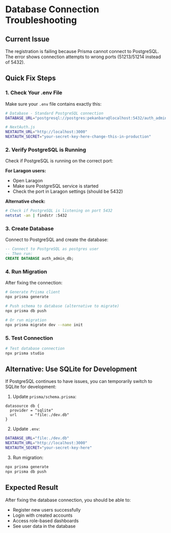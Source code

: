 # Database Connection Troubleshooting

## Current Issue
The registration is failing because Prisma cannot connect to PostgreSQL. The error shows connection attempts to wrong ports (51213/51214 instead of 5432).

## Quick Fix Steps

### 1. Check Your .env File
Make sure your `.env` file contains exactly this:

```bash
# Database - Standard PostgreSQL connection
DATABASE_URL="postgresql://postgres:pekanbaru@localhost:5432/auth_admin_db?schema=public"

# NextAuth.js
NEXTAUTH_URL="http://localhost:3000"
NEXTAUTH_SECRET="your-secret-key-here-change-this-in-production"
```

### 2. Verify PostgreSQL is Running
Check if PostgreSQL is running on the correct port:

**For Laragon users:**
- Open Laragon
- Make sure PostgreSQL service is started
- Check the port in Laragon settings (should be 5432)

**Alternative check:**
```bash
# Check if PostgreSQL is listening on port 5432
netstat -an | findstr :5432
```

### 3. Create Database
Connect to PostgreSQL and create the database:

```sql
-- Connect to PostgreSQL as postgres user
-- Then run:
CREATE DATABASE auth_admin_db;
```

### 4. Run Migration
After fixing the connection:

```bash
# Generate Prisma client
npx prisma generate

# Push schema to database (alternative to migrate)
npx prisma db push

# Or run migration
npx prisma migrate dev --name init
```

### 5. Test Connection
```bash
# Test database connection
npx prisma studio
```

## Alternative: Use SQLite for Development

If PostgreSQL continues to have issues, you can temporarily switch to SQLite for development:

1. Update `prisma/schema.prisma`:
```prisma
datasource db {
  provider = "sqlite"
  url      = "file:./dev.db"
}
```

2. Update `.env`:
```bash
DATABASE_URL="file:./dev.db"
NEXTAUTH_URL="http://localhost:3000"
NEXTAUTH_SECRET="your-secret-key-here"
```

3. Run migration:
```bash
npx prisma generate
npx prisma db push
```

## Expected Result
After fixing the database connection, you should be able to:
- Register new users successfully
- Login with created accounts
- Access role-based dashboards
- See user data in the database
